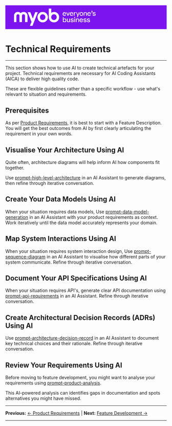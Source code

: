 ![MYOB Banner](../../assets/images/myob-banner.png)
---


# Technical Requirements

---

This section shows how to use AI to create technical artefacts for your project. Technical requirements are necessary for AI Coding Assistants (AICA) to deliver high quality code.

These are flexible guidelines rather than a specific workflow - use what's relevant to situation and requirements.

## Prerequisites

As per [Product Requirements](product-requirements.md), it is best to start with a Feature Description. You will get the best outcomes from AI by first clearly articulating the requirement in your own words. 

## Visualise Your Architecture Using AI

Quite often, architecture diagrams will help inform AI how components fit together. 

Use [prompt-high-level-architecture](../appendix/prompt-library/product/prompt-high-level-architecture.md) in an AI Assistant to generate diagrams, then refine through iterative conversation.

## Create Your Data Models Using AI

When your situation requires data models, Use [prompt-data-model-generation](../appendix/prompt-library/product/prompt-data-model-generation.md) in an AI Assistant with your product requirements as context. Work iteratively until the data model accurately represents your domain.

## Map System Interactions Using AI

When your situation requires system interaction design, Use [prompt-sequence-diagram](../appendix/prompt-library/product/prompt-sequence-diagram.md) in an AI Assistant to visualise how different parts of your system communicate. Refine through iterative conversation.

## Document Your API Specifications Using AI

When your situation requires API's, generate clear API documentation using [prompt-api-requirements](../appendix/prompt-library/product/prompt-api-requirements.md) in an AI Assistant. Refine through iterative conversation.

## Create Architectural Decision Records (ADRs) Using AI

Use [prompt-architecture-decision-record](../appendix/prompt-library/product/prompt-architecture-decision-record.md) in an AI Assistant to document key technical choices and their rationale. Refine through iterative conversation.

## Review Your Requirements Using AI

Before moving to feature development, you might want to analyse your requirements using [prompt-product-analysis](../appendix/prompt-library/product/prompt-product-analysis.md).

This AI-powered analysis can identifies gaps in documentation and spots alternatives you might have missed.



---

**Previous:** [← Product Requirements](product-requirements.md) | **Next:** [Feature Development →](../feature-development/README.md)

---
